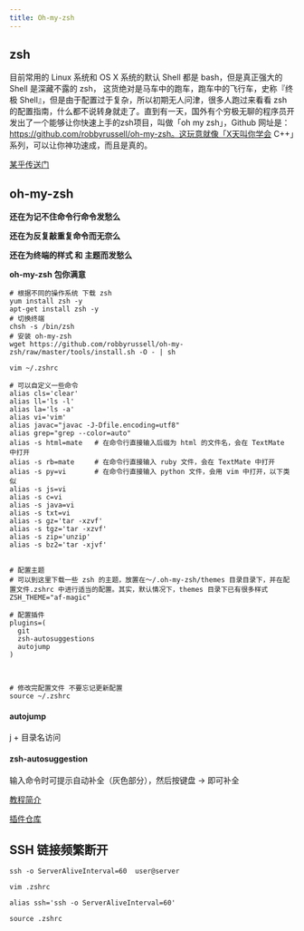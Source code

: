 ```yaml
---
title: Oh-my-zsh
---
```


## zsh

目前常用的 Linux 系统和 OS X 系统的默认 Shell 都是 bash，但是真正强大的 Shell 是深藏不露的 zsh， 这货绝对是马车中的跑车，跑车中的飞行车，史称『终极 Shell』，但是由于配置过于复杂，所以初期无人问津，很多人跑过来看看 zsh 的配置指南，什么都不说转身就走了。直到有一天，国外有个穷极无聊的程序员开发出了一个能够让你快速上手的zsh项目，叫做「oh my zsh」，Github 网址是：https://github.com/robbyrussell/oh-my-zsh。这玩意就像「X天叫你学会 C++」系列，可以让你神功速成，而且是真的。

[某乎传送门](https://zhuanlan.zhihu.com/p/19556676)


## oh-my-zsh

**还在为记不住命令行命令发愁么**

**还在为反复敲重复命令而无奈么**

**还在为终端的样式 和 主题而发愁么**

**oh-my-zsh 包你满意**

```shell
# 根据不同的操作系统 下载 zsh
yum install zsh -y
apt-get install zsh -y
# 切换终端
chsh -s /bin/zsh
# 安装 oh-my-zsh
wget https://github.com/robbyrussell/oh-my-zsh/raw/master/tools/install.sh -O - | sh
```

```shell
vim ~/.zshrc

# 可以自定义一些命令
alias cls='clear'
alias ll='ls -l'
alias la='ls -a'
alias vi='vim'
alias javac="javac -J-Dfile.encoding=utf8"
alias grep="grep --color=auto"
alias -s html=mate   # 在命令行直接输入后缀为 html 的文件名，会在 TextMate 中打开
alias -s rb=mate     # 在命令行直接输入 ruby 文件，会在 TextMate 中打开
alias -s py=vi       # 在命令行直接输入 python 文件，会用 vim 中打开，以下类似
alias -s js=vi
alias -s c=vi
alias -s java=vi
alias -s txt=vi
alias -s gz='tar -xzvf'
alias -s tgz='tar -xzvf'
alias -s zip='unzip'
alias -s bz2='tar -xjvf'


# 配置主题
# 可以到这里下载一些 zsh 的主题，放置在～/.oh-my-zsh/themes 目录目录下，并在配置文件.zshrc 中进行适当的配置。其实，默认情况下，themes 目录下已有很多样式 
ZSH_THEME="af-magic"

# 配置插件
plugins=(
  git
  zsh-autosuggestions
  autojump
)



# 修改完配置文件 不要忘记更新配置
source ~/.zshrc
```

#### autojump
j + 目录名访问

#### zsh-autosuggestion
输入命令时可提示自动补全（灰色部分），然后按键盘 → 即可补全


[教程简介](https://www.zrahh.com/archives/118.html)


[插件仓库](https://github.com/zsh-users)


## SSH 链接频繁断开

```shell
ssh -o ServerAliveInterval=60  user@server
```

```shell
vim .zshrc

alias ssh='ssh -o ServerAliveInterval=60'

source .zshrc
```
